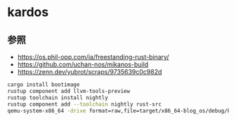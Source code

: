 # kardos

## 参照

- https://os.phil-opp.com/ja/freestanding-rust-binary/
- https://github.com/uchan-nos/mikanos-build
- https://zenn.dev/yubrot/scraps/9735639c0c982d

```bash
cargo install bootimage
rustup component add llvm-tools-preview
rustup toolchain install nightly
rustup component add --toolchain nightly rust-src
qemu-system-x86_64 -drive format=raw,file=target/x86_64-blog_os/debug/bootimage-blog_os.bin
```
